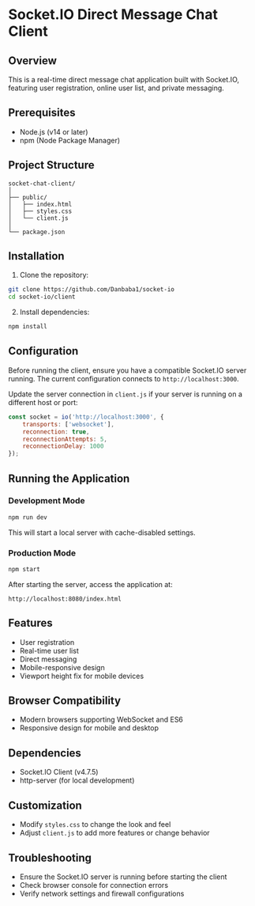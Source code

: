 # Socket.IO Direct Message Chat Client

## Overview
This is a real-time direct message chat application built with Socket.IO, featuring user registration, online user list, and private messaging.

## Prerequisites
- Node.js (v14 or later)
- npm (Node Package Manager)

## Project Structure
```
socket-chat-client/
│
├── public/
│   ├── index.html
│   ├── styles.css
│   └── client.js
│
└── package.json
```

## Installation

1. Clone the repository:
```bash
git clone https://github.com/Danbaba1/socket-io
cd socket-io/client
```

2. Install dependencies:
```bash
npm install
```

## Configuration

Before running the client, ensure you have a compatible Socket.IO server running. The current configuration connects to `http://localhost:3000`.

Update the server connection in `client.js` if your server is running on a different host or port:
```javascript
const socket = io('http://localhost:3000', {
    transports: ['websocket'],
    reconnection: true,
    reconnectionAttempts: 5,
    reconnectionDelay: 1000
});
```

## Running the Application

### Development Mode
```bash
npm run dev
```
This will start a local server with cache-disabled settings.

### Production Mode
```bash
npm start
```

After starting the server, access the application at:
```
http://localhost:8080/index.html
```

## Features
- User registration
- Real-time user list
- Direct messaging
- Mobile-responsive design
- Viewport height fix for mobile devices

## Browser Compatibility
- Modern browsers supporting WebSocket and ES6
- Responsive design for mobile and desktop

## Dependencies
- Socket.IO Client (v4.7.5)
- http-server (for local development)

## Customization
- Modify `styles.css` to change the look and feel
- Adjust `client.js` to add more features or change behavior

## Troubleshooting
- Ensure the Socket.IO server is running before starting the client
- Check browser console for connection errors
- Verify network settings and firewall configurations
